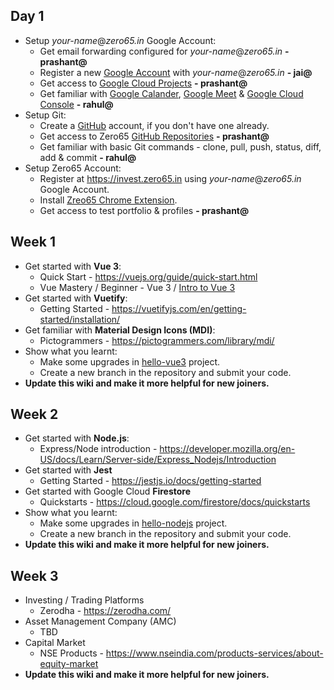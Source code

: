 ## Day 1
- Setup _your-name_@_zero65.in_ Google Account:
  - Get email forwarding configured for _your-name_@_zero65.in_ **- prashant@**
  - Register a new [Google Account](https://accounts.google.com/) with _your-name_@_zero65.in_ **- jai@**
  - Get access to [Google Cloud Projects](https://console.cloud.google.com/) **- prashant@**
  - Get familiar with [Google Calander](https://calendar.google.com/), [Google Meet](https://meet.google.com/) & [Google Cloud Console](https://console.cloud.google.com/) **- rahul@**
- Setup Git:
  - Create a [GitHub](https://github.com/) account, if you don't have one already.
  - Get access to Zero65 [GitHub Repositories](https://github.com/orgs/Zero65Tech/repositories) **- prashant@**
  - Get familiar with basic Git commands - clone, pull, push, status, diff, add & commit **- rahul@**
- Setup Zero65 Account:
  - Register at https://invest.zero65.in using _your-name_@_zero65.in_ Google Account.
  - Install [Zreo65 Chrome Extension](https://chromewebstore.google.com/detail/invest/bmimjjjamcpohjjfmdhneocpniahbapo).
  - Get access to test portfolio & profiles **- prashant@**

## Week 1
- Get started with **Vue 3**:
  - Quick Start - https://vuejs.org/guide/quick-start.html
  - Vue Mastery / Beginner - Vue 3 / [Intro to Vue 3](https://www.vuemastery.com/courses/intro-to-vue-3/intro-to-vue3/)
- Get started with **Vuetify**:
  - Getting Started - https://vuetifyjs.com/en/getting-started/installation/
- Get familiar with **Material Design Icons (MDI)**:
  - Pictogrammers - https://pictogrammers.com/library/mdi/
- Show what you learnt:
  - Make some upgrades in [hello-vue3](https://github.com/Zero65Tech/hello-vue3) project.
  - Create a new branch in the repository and submit your code.
- **Update this wiki and make it more helpful for new joiners.**

## Week 2
- Get started with **Node.js**:
  - Express/Node introduction - https://developer.mozilla.org/en-US/docs/Learn/Server-side/Express_Nodejs/Introduction
- Get started with **Jest**
  - Getting Started - https://jestjs.io/docs/getting-started
- Get started with Google Cloud **Firestore**
  - Quickstarts - https://cloud.google.com/firestore/docs/quickstarts
- Show what you learnt:
  - Make some upgrades in [hello-nodejs](https://github.com/Zero65Tech/hello-nodejs) project.
  - Create a new branch in the repository and submit your code.
- **Update this wiki and make it more helpful for new joiners.**

## Week 3
- Investing / Trading Platforms
  - Zerodha - https://zerodha.com/
- Asset Management Company (AMC)  
  - TBD
- Capital Market
  - NSE Products - https://www.nseindia.com/products-services/about-equity-market
- **Update this wiki and make it more helpful for new joiners.**
